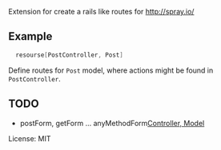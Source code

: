 Extension for create a rails like routes for http://spray.io/

Example
--------

```scala
  resourse[PostController, Post]
```

Define routes for `Post` model, where actions might be found in `PostController`.

TODO
-----

* postForm, getForm ... anyMethodForm[Controller, Model](fields)

License: MIT
